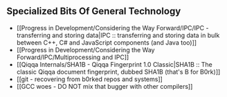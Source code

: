 ## Specialized Bits Of General Technology

+ [[Progress in Development/Considering the Way Forward/IPC/IPC - transferring and storing data|IPC :: transferring and storing data in bulk between C++, C# and JavaScript components (and Java too)]]
+ [[Progress in Development/Considering the Way Forward/IPC/Multiprocessing and IPC]]
+ [[Qiqqa Internals/SHA1B - Qiqqa Fingerprint 1.0 Classic|SHA1B :: The classic Qiqqa document fingerprint, dubbed SHA1B (that's B for B0rk)]]
+ [[git - recovering from b0rked repos and systems]]
+ [[GCC woes - DO NOT mix that bugger with other compilers]]

